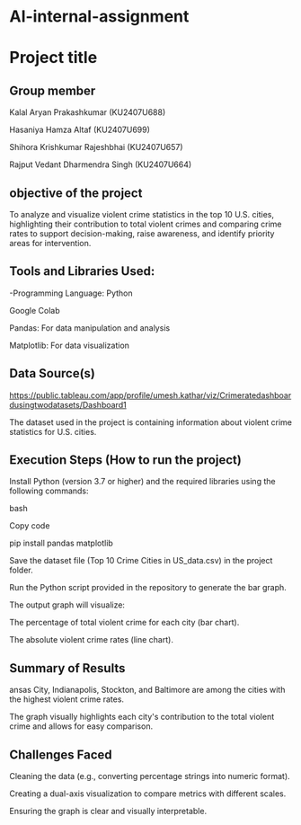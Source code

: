 # AI-internal-assignment
# Project title
## Group member 
Kalal Aryan Prakashkumar (KU2407U688)

Hasaniya Hamza Altaf (KU2407U699)

Shihora Krishkumar Rajeshbhai (KU2407U657)

Rajput Vedant Dharmendra Singh (KU2407U664)

## objective of the project
To analyze and visualize violent crime statistics in the top 10 U.S. cities, highlighting their contribution to total violent crimes and comparing crime rates to support decision-making, raise awareness, and identify priority areas for intervention.

## Tools and Libraries Used:
-Programming Language: Python

Google Colab

Pandas: For data manipulation and analysis

Matplotlib: For data visualization
## Data Source(s)

https://public.tableau.com/app/profile/umesh.kathar/viz/Crimeratedashboardusingtwodatasets/Dashboard1

The dataset used in the project is containing information about violent crime statistics for U.S. cities.

## Execution Steps (How to run the project)
Install Python (version 3.7 or higher) and the required libraries using the following commands:

bash 

Copy code

pip install pandas matplotlib

Save the dataset file (Top 10 Crime Cities in US_data.csv) in the project folder.

Run the Python script provided in the repository to generate the bar graph.

The output graph will visualize:

The percentage of total violent crime for each city (bar chart).

The absolute violent crime rates (line chart).
## Summary of Results
ansas City, Indianapolis, Stockton, and Baltimore are among the cities with the highest violent crime rates.

The graph visually highlights each city's contribution to the total violent crime and allows for easy comparison.
## Challenges Faced
Cleaning the data (e.g., converting percentage strings into numeric format).

Creating a dual-axis visualization to compare metrics with different scales.

Ensuring the graph is clear and visually interpretable.

